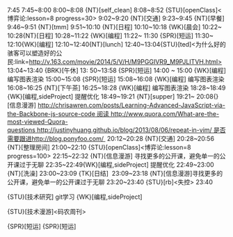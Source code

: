 
7:45
7:45~8:00
8:00~8:08 {NT}[self_clean]
8:08~8:52 {STU}[openClass]<博弈论:lesson=8 progress=30>
9:02~9:20 {NT}[交通]
9:23~9:45 {NT}[早餐]
9:46~9:51 {NT}[tmm]
9:51~10:10 {NT}[日程]
10:10~10:18 {WK}[晨会]
10:22~ 10:28{NT}[日程]
10:28~11:22 {WK}[编程]<WAUP>
11:22~ 11:30 {SPR}[短运]
11:30~ 12:10{WK}[编程]<WAUP>
12:10~12:40{NT}[lunch]
12:40~13:04{STU}[ted]<为什么好的骇客可以塑造好的公民:link=http://v.163.com/movie/2014/5/V/H/M9PGGIVR9_M9PJLITVH.html>
13:04~13:40 {BRK}[午休]
13: 50~13:58 {SPR}[短运]
14:00 ~ 15:00 {WK}[编程]<WAUP> 编写图表渲染
15:00~15:08 {SPR}[短运]
15:08~16:08 {WK}[编程]<WAUP> 编写图表渲染
16:08~16:25 {NT}[下午茶]
16:25~18:28 {WK}[编程]<WAUP> 编写图表渲染
18:28~18:49 {WK}[编程,sideProject]<life-time-tracker> 提醒优化
18:49~19:21 {NT}[supper]
19:21~ 20:08{}[信息漫游] http://chrisawren.com/posts/Learning-Advanced-JavaScript-via-the-Backbone-js-source-code 阅读 http://www.quora.com/What-are-the-most-viewed-Quora-questions http://justinyhuang.github.io/blog/2013/08/06/repeat-in-vim/ 是否需要跟进http://blog.ponyfoo.com/ 
20:12~20:28 {NT}[交通]
20:28~20:56 {NT}[整理房间]
21:00~22:10 {STU}[openClass]<博弈论:lesson=8 progress=100>
22:15~22:32 {NT}[信息漫游] 寻找更多的公开课，避免单一的公开课过于无聊
22:35~22:49{WK}[编程,sideProject] <life-time-tracker> 提醒优化
22:49~23:00 {NT}[洗澡]
23:00~23:09 {TK}[日结] 
23:09~23:18 {NT}[信息漫游]寻找更多的公开课，避免单一的公开课过于无聊
23:20~23:40 {STU}[rb]<失控>
23:40



{STU}[技术研究] git学习
{WK}[编程,sideProject] <life-time-tracker>

{STU}[技术漫游]<码农周刊>

{SPR}[短运]
{SPR}[短运] 

